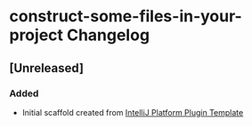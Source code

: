 <!-- Keep a Changelog guide -> https://keepachangelog.com -->

# construct-some-files-in-your-project Changelog

## [Unreleased]
### Added
- Initial scaffold created from [IntelliJ Platform Plugin Template](https://github.com/JetBrains/intellij-platform-plugin-template)
